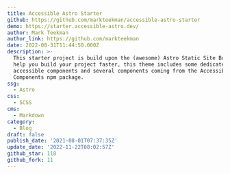 ```yaml
---
title: Accessible Astro Starter
github: https://github.com/markteekman/accessible-astro-starter
demo: https://starter.accessible-astro.dev/
author: Mark Teekman
author_link: https://github.com/markteekman
date: 2022-08-31T11:44:50.000Z
description: >-
  This starter project is build upon the (awesome) Astro Static Site Builder. To
  help you build your project faster, this theme includes some dedicated
  accessible components and several components coming from the Accessible Astro
  Components npm package.
ssg:
  - Astro
css:
  - SCSS
cms:
  - Markdown
category:
  - Blog
draft: false
publish_date: '2021-08-01T07:37:35Z'
update_date: '2022-11-22T08:02:57Z'
github_star: 118
github_fork: 11
---
```



